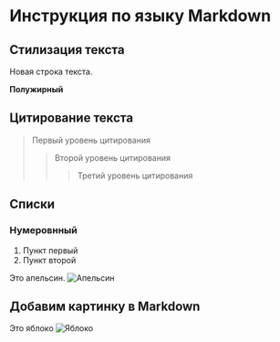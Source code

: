 # Инструкция по языку Markdown

## Стилизация текста

Новая строка текста.

**Полужирный**

## Цитирование текста
> Первый уровень цитирования
>> Второй уровень цитирования
>>> Третий уровень цитирования

## Списки
### Нумеровнный
1. Пункт первый
2. Пункт второй

Это апельсин.
![Апельсин](Orange.jpg)

## Добавим картинку в Markdown
Это яблоко
![Яблоко](%D0%AF%D0%B1%D0%BB%D0%BE%D0%BA%D0%BE.jpg)


